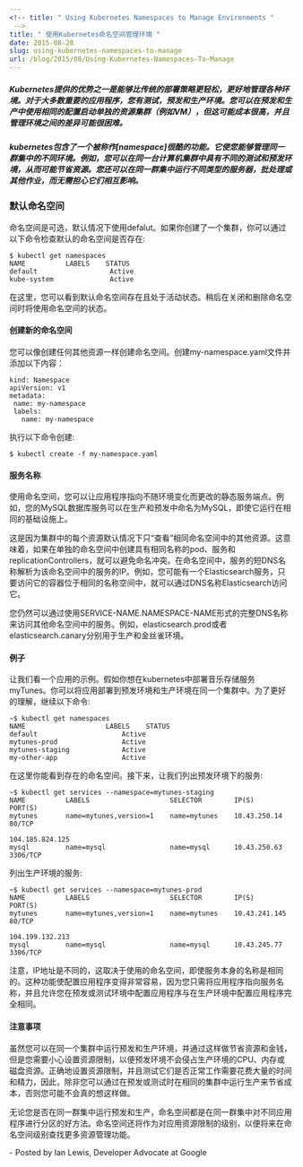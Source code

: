 ```yaml
---
<!-- title: " Using Kubernetes Namespaces to Manage Environments "
 -->
title: " 使用Kubernetes命名空间管理环境 "
date: 2015-08-28
slug: using-kubernetes-namespaces-to-manage
url: /blog/2015/08/Using-Kubernetes-Namespaces-To-Manage
---
```

<!-- #####  One of the advantages that Kubernetes provides is the ability to manage various environments easier and better than traditional deployment strategies. For most nontrivial applications, you have test, staging, and production environments. You can spin up a separate cluster of resources, such as VMs, with the same configuration in staging and production, but that can be costly and managing the differences between the environments can be difficult. -->
##### Kubernetes提供的优势之一是能够比传统的部署策略更轻松，更好地管理各种环境。对于大多数重要的应用程序，您有测试，预发和生产环境。您可以在预发和生产中使用相同的配置启动单独的资源集群（例如VM），但这可能成本很高，并且管理环境之间的差异可能很困难。

<!-- #####  Kubernetes includes a cool feature called [namespaces][4], which enable you to manage different environments within the same cluster. For example, you can have different test and staging environments in the same cluster of machines, potentially saving resources. You can also run different types of server, batch, or other jobs in the same cluster without worrying about them affecting each other. -->
#####  kubernetes包含了一个被称作[namespace]很酷的功能。它使您能够管理同一群集中的不同环境。例如，您可以在同一台计算机集群中具有不同的测试和预发环境，从而可能节省资源。您还可以在同一群集中运行不同类型的服务器，批处理或其他作业，而无需担心它们相互影响。



<!-- ### The Default Namespace -->
### 默认命名空间

<!-- Specifying the namespace is optional in Kubernetes because by default Kubernetes uses the "default" namespace. If you've just created a cluster, you can check that the default namespace exists using this command: -->
命名空间是可选，默认情况下使用defalut。如果你创建了一个集群，你可以通过以下命令检查默认的命名空间是否存在:
```
$ kubectl get namespaces
NAME          LABELS    STATUS
default                  Active
kube-system              Active
```

<!-- Here you can see that the default namespace exists and is active. The status of the namespace is used later when turning down and deleting the namespace. -->
在这里，您可以看到默认命名空间存在且处于活动状态。稍后在关闭和删除命名空间时将使用命名空间的状态。

<!-- ####  Creating a New Namespace -->
####  创建新的命名空间

<!-- You create a namespace in the same way you would any other resource. Create a my-namespace.yaml file and add these contents: -->
您可以像创建任何其他资源一样创建命名空间。创建my-namespace.yaml文件并添加以下内容：

```
kind: Namespace
apiVersion: v1
metadata:
 name: my-namespace
 labels:
   name: my-namespace
```

<!-- Then you can run this command to create it: -->
执行以下命令创建:
```
$ kubectl create -f my-namespace.yaml
```
<!-- ####  Service Names -->
####  服务名称

<!-- With namespaces you can have your apps point to static service endpoints that don't change based on the environment. For instance, your MySQL database service could be named mysql in production and staging even though it runs on the same infrastructure. -->
使用命名空间，您可以让应用程序指向不随环境变化而更改的静态服务端点。例如，您的MySQL数据库服务可以在生产和预发中命名为MySQL，即使它运行在相同的基础设施上。

<!-- This works because each of the resources in the cluster will by default only "see" the other resources in the same namespace. This means that you can avoid naming collisions by creating pods, services, and replication controllers with the same names provided they are in separate namespaces. Within a namespace, short DNS names of services resolve to the IP of the service within that namespace. So for example, you might have an Elasticsearch service that can be accessed via the DNS name elasticsearch as long as the containers accessing it are located in the same namespace. -->
这是因为集群中的每个资源默认情况下只“查看”相同命名空间中的其他资源。这意味着，如果在单独的命名空间中创建具有相同名称的pod、服务和replicationControllers，就可以避免命名冲突。在命名空间中，服务的短DNS名称解析为该命名空间中的服务的IP。例如，您可能有一个Elasticsearch服务，只要访问它的容器位于相同的名称空间中，就可以通过DNS名称Elasticsearch访问它。

<!-- You can still access services in other namespaces by looking it up via the full DNS name which takes the form of SERVICE-NAME.NAMESPACE-NAME. So for example, elasticsearch.prod or elasticsearch.canary for the production and canary environments respectively. -->
您仍然可以通过使用SERVICE-NAME.NAMESPACE-NAME形式的完整DNS名称来访问其他命名空间中的服务。例如，elasticsearch.prod或者elasticsearch.canary分别用于生产和金丝雀环境。

<!-- ####  An Example -->
####  例子

<!-- Lets look at an example application. Let’s say you want to deploy your music store service MyTunes in Kubernetes. You can run the application production and staging environment as well as some one-off apps running in the same cluster. You can get a better idea of what’s going on by running some commands: -->
让我们看一个应用的示例。假如你想在kubernetes中部署音乐存储服务myTunes。你可以将应用部署到预发环境和生产环境在同一个集群中。为了更好的理解，继续以下命令:


```
~$ kubectl get namespaces
NAME                    LABELS    STATUS
default                     Active
mytunes-prod                Active
mytunes-staging             Active
my-other-app                Active
```

<!-- Here you can see a few namespaces running. Next let’s list the services in staging: -->
在这里你能看到存在的命名空间。接下来，让我们列出预发环境下的服务:

```
~$ kubectl get services --namespace=mytunes-staging
NAME          LABELS                    SELECTOR        IP(S)             PORT(S)
mytunes       name=mytunes,version=1    name=mytunes    10.43.250.14      80/TCP
                                                        104.185.824.125
mysql         name=mysql                name=mysql      10.43.250.63      3306/TCP
```
<!-- Next check production: -->
列出生产环境的服务:
```
~$ kubectl get services --namespace=mytunes-prod
NAME          LABELS                    SELECTOR        IP(S)             PORT(S)
mytunes       name=mytunes,version=1    name=mytunes    10.43.241.145     80/TCP
                                                        104.199.132.213
mysql         name=mysql                name=mysql      10.43.245.77      3306/TCP
```
<!-- Notice that the IP addresses are different depending on which namespace is used even though the names of the services themselves are the same. This capability makes configuring your app extremely easy—since you only have to point your app at the service name—and has the potential to allow you to configure your app exactly the same in your staging or test environments as you do in production. -->
注意，IP地址是不同的，这取决于使用的命名空间，即使服务本身的名称是相同的。这种功能使配置应用程序变得非常容易，因为您只需将应用程序指向服务名称，并且允许您在预发或测试环境中配置应用程序与在生产环境中配置应用程序完全相同。

<!-- ####  Caveats -->
####  注意事项

<!-- While you can run staging and production environments in the same cluster and save resources and money by doing so, you will need to be careful to set up resource limits so that your staging environment doesn't starve production for CPU, memory, or disk resources. Setting resource limits properly, and testing that they are working takes a lot of time and effort so unless you can measurably save money by running production in the same cluster as staging or test, you may not really want to do that. -->
虽然您可以在同一个集群中运行预发和生产环境，并通过这样做节省资源和金钱，但是您需要小心设置资源限制，以便预发环境不会侵占生产环境的CPU、内存或磁盘资源。正确地设置资源限制，并且测试它们是否正常工作需要花费大量的时间和精力，因此，除非您可以通过在预发或测试时在相同的集群中运行生产来节省成本，否则您可能不会真的想这样做。

<!-- Whether or not you run staging and production in the same cluster, namespaces are a great way to partition different apps within the same cluster. Namespaces will also serve as a level where you can apply resource limits so look for more resource management features at the namespace level in the future. -->
无论您是否在同一群集中运行预发和生产，命名空间都是在同一群集中对不同应用程序进行分区的好方法。命名空间还将作为对应用资源限制的级别，以便将来在命名空间级别查找更多资源管理功能。

\- Posted by Ian Lewis, Developer Advocate at Google
